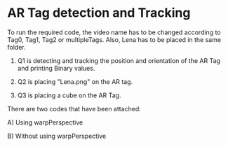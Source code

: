 # AR Tag detection and Tracking

To run the required code, the video name has to be changed according to Tag0, Tag1, Tag2 or multipleTags. Also, Lena has to be placed in the same folder.

1. Q1 is detecting and tracking the position and orientation of the AR Tag and printing Binary values.

2. Q2 is placing "Lena.png" on the AR tag. 

3. Q3 is placing a cube on the AR Tag.


There are two codes that have been attached:

A) Using warpPerspective

B) Without using warpPerspective


